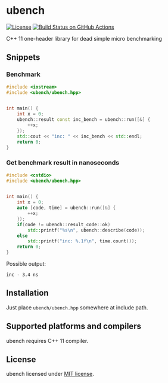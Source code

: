 # ubench

[![License](https://img.shields.io/github/license/ortfero/ubench)](LICENSE)
[![Build Status on GitHub Actions](https://github.com/ortfero/ubench/workflows/windows/badge.svg)](https://github.com/ortfero/ubench/actions)

C++ 11 one-header library for dead simple micro benchmarking


## Snippets


### Benchmark

```cpp
#include <iostream>
#include <ubench/ubench.hpp>


int main() {
	int x = 0;
	ubench::result const inc_bench = ubench::run([&] {
		++x;
	});
	std::cout << "inc: " << inc_bench << std::endl;
	return 0;
}
```


### Get benchmark result in nanoseconds

```cpp
#include <cstdio>
#include <ubench/ubench.hpp>


int main() {
	int x = 0;
	auto [code, time] = ubench::run([&] {
		++x;
	});
	if(code != ubench::result_code::ok)
		std::printf("%s\n", ubench::describe(code));
	else
		std::printf("inc: %.1f\n", time.count());
	return 0;
}
```

Possible output:
```
inc - 3.4 ns
```


## Installation

Just place `ubench/ubench.hpp` somewhere at include path.


## Supported platforms and compilers

ubench requires C++ 11 compiler.


## License

ubench licensed under [MIT license](https://opensource.org/licenses/MIT).
